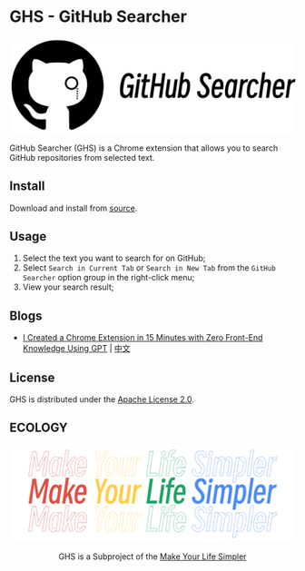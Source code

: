 # GHS - GitHub Searcher

![GHS](images/GHS.png)

GitHub Searcher (GHS) is a Chrome extension that allows you to search GitHub repositories from selected text.

## Install

Download and install from [source](https://github.com/justlorain/ghs/releases).

## Usage

1. Select the text you want to search for on GitHub;
2. Select `Search in Current Tab` or `Search in New Tab` from the `GitHub Searcher` option group in the right-click menu;
3. View your search result;

## Blogs

- [I Created a Chrome Extension in 15 Minutes with Zero Front-End Knowledge Using GPT](https://dev.to/justlorain/i-created-a-chrome-extension-in-15-minutes-with-zero-front-end-knowledge-using-gpt-33df) | [中文](https://juejin.cn/post/7276750877251076152)

## License

GHS is distributed under the [Apache License 2.0](./LICENSE).

## ECOLOGY

<p align="center">
<img src="https://github.com/justlorain/justlorain/blob/main/images/MYLS.png" alt="MYLS"/>
<br/><br/>
GHS is a Subproject of the <a href="https://github.com/B1NARY-GR0UP">Make Your Life Simpler</a>
</p>
